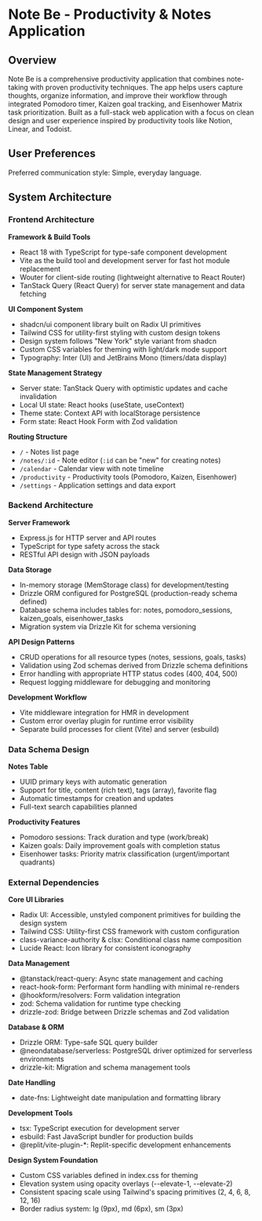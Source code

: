 # Note Be - Productivity & Notes Application

## Overview

Note Be is a comprehensive productivity application that combines note-taking with proven productivity techniques. The app helps users capture thoughts, organize information, and improve their workflow through integrated Pomodoro timer, Kaizen goal tracking, and Eisenhower Matrix task prioritization. Built as a full-stack web application with a focus on clean design and user experience inspired by productivity tools like Notion, Linear, and Todoist.

## User Preferences

Preferred communication style: Simple, everyday language.

## System Architecture

### Frontend Architecture

**Framework & Build Tools**
- React 18 with TypeScript for type-safe component development
- Vite as the build tool and development server for fast hot module replacement
- Wouter for client-side routing (lightweight alternative to React Router)
- TanStack Query (React Query) for server state management and data fetching

**UI Component System**
- shadcn/ui component library built on Radix UI primitives
- Tailwind CSS for utility-first styling with custom design tokens
- Design system follows "New York" style variant from shadcn
- Custom CSS variables for theming with light/dark mode support
- Typography: Inter (UI) and JetBrains Mono (timers/data display)

**State Management Strategy**
- Server state: TanStack Query with optimistic updates and cache invalidation
- Local UI state: React hooks (useState, useContext)
- Theme state: Context API with localStorage persistence
- Form state: React Hook Form with Zod validation

**Routing Structure**
- `/` - Notes list page
- `/notes/:id` - Note editor (`:id` can be "new" for creating notes)
- `/calendar` - Calendar view with note timeline
- `/productivity` - Productivity tools (Pomodoro, Kaizen, Eisenhower)
- `/settings` - Application settings and data export

### Backend Architecture

**Server Framework**
- Express.js for HTTP server and API routes
- TypeScript for type safety across the stack
- RESTful API design with JSON payloads

**Data Storage**
- In-memory storage (MemStorage class) for development/testing
- Drizzle ORM configured for PostgreSQL (production-ready schema defined)
- Database schema includes tables for: notes, pomodoro_sessions, kaizen_goals, eisenhower_tasks
- Migration system via Drizzle Kit for schema versioning

**API Design Patterns**
- CRUD operations for all resource types (notes, sessions, goals, tasks)
- Validation using Zod schemas derived from Drizzle schema definitions
- Error handling with appropriate HTTP status codes (400, 404, 500)
- Request logging middleware for debugging and monitoring

**Development Workflow**
- Vite middleware integration for HMR in development
- Custom error overlay plugin for runtime error visibility
- Separate build processes for client (Vite) and server (esbuild)

### Data Schema Design

**Notes Table**
- UUID primary keys with automatic generation
- Support for title, content (rich text), tags (array), favorite flag
- Automatic timestamps for creation and updates
- Full-text search capabilities planned

**Productivity Features**
- Pomodoro sessions: Track duration and type (work/break)
- Kaizen goals: Daily improvement goals with completion status
- Eisenhower tasks: Priority matrix classification (urgent/important quadrants)

### External Dependencies

**Core UI Libraries**
- Radix UI: Accessible, unstyled component primitives for building the design system
- Tailwind CSS: Utility-first CSS framework with custom configuration
- class-variance-authority & clsx: Conditional class name composition
- Lucide React: Icon library for consistent iconography

**Data Management**
- @tanstack/react-query: Async state management and caching
- react-hook-form: Performant form handling with minimal re-renders
- @hookform/resolvers: Form validation integration
- zod: Schema validation for runtime type checking
- drizzle-zod: Bridge between Drizzle schemas and Zod validation

**Database & ORM**
- Drizzle ORM: Type-safe SQL query builder
- @neondatabase/serverless: PostgreSQL driver optimized for serverless environments
- drizzle-kit: Migration and schema management tools

**Date Handling**
- date-fns: Lightweight date manipulation and formatting library

**Development Tools**
- tsx: TypeScript execution for development server
- esbuild: Fast JavaScript bundler for production builds
- @replit/vite-plugin-*: Replit-specific development enhancements

**Design System Foundation**
- Custom CSS variables defined in index.css for theming
- Elevation system using opacity overlays (--elevate-1, --elevate-2)
- Consistent spacing scale using Tailwind's spacing primitives (2, 4, 6, 8, 12, 16)
- Border radius system: lg (9px), md (6px), sm (3px)